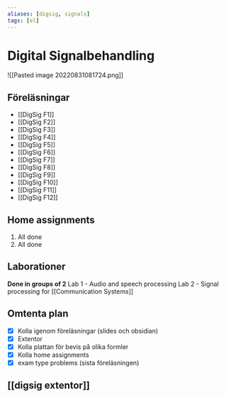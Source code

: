 ```yaml
---
aliases: [digsig, signals]
tags: [el]
---
```


# Digital Signalbehandling
![[Pasted image 20220831081724.png]]

## Föreläsningar
- [[DigSig F1]]
- [[DigSig F2]]
- [[DigSig F3]]
- [[DigSig F4]]
- [[DigSig F5]]
- [[DigSig F6]]
- [[DigSig F7]]
- [[DigSig F8]]
- [[DigSig F9]]
- [[DigSig F10]]
- [[DigSig F11]]
- [[DigSig F12]]


## Home assignments
1. All done
2. All done

## Laborationer
**Done in groups of 2**
Lab 1 - Audio and speech processing
Lab 2 - Signal processing for [[Communication Systems]]


## Omtenta plan
- [x] Kolla igenom föreläsningar (slides och obsidian)
- [x] Extentor
- [x] Kolla plattan för bevis på olika formler
- [x] Kolla home assignments
- [x] exam type problems (sista föreläsningen)

## [[digsig extentor]]